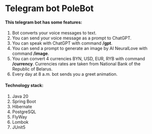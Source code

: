 # Telegram bot PoleBot

#### This telegram bot has some features:
1) Bot converts your voice messages to text.
2) You can send your voice message as a prompt to ChatGPT.
3) You can speak with ChatGPT with command **/gpt**.
4) You can send a prompt to generate an image by AI NeuralLove with command **/image**.
5) You can convert 4 currencies BYN, USD, EUR, RYB with command **/currency**.
Currencies rates are taken from National Bank of the Republic of Belarus.
6) Every day at 8 a.m. bot sends you a greet animation.

#### Technology stack:
1) Java 20
2) Spring Boot
3) Hibernate
4) PostgreSQL
5) FlyWay
6) Lombok
7) JUnit5
